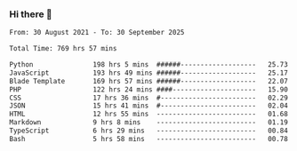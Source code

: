 ### Hi there 👋

<!--
**dominoto/dominoto** is a ✨ _special_ ✨ repository because its `README.md` (this file) appears on your GitHub profile.

Here are some ideas to get you started:

- 🔭 I’m currently working on ...
- 🌱 I’m currently learning ...
- 👯 I’m looking to collaborate on ...
- 🤔 I’m looking for help with ...
- 💬 Ask me about ...
- 📫 How to reach me: ...
- 😄 Pronouns: ...
- ⚡ Fun fact: ...
-->
<!--START_SECTION:waka-->

```txt
From: 30 August 2021 - To: 30 September 2025

Total Time: 769 hrs 57 mins

Python               198 hrs 5 mins  ######-------------------   25.73 %
JavaScript           193 hrs 49 mins ######-------------------   25.17 %
Blade Template       169 hrs 57 mins ######-------------------   22.07 %
PHP                  122 hrs 24 mins ####---------------------   15.90 %
CSS                  17 hrs 36 mins  #------------------------   02.29 %
JSON                 15 hrs 41 mins  #------------------------   02.04 %
HTML                 12 hrs 55 mins  -------------------------   01.68 %
Markdown             9 hrs 8 mins    -------------------------   01.19 %
TypeScript           6 hrs 29 mins   -------------------------   00.84 %
Bash                 5 hrs 58 mins   -------------------------   00.78 %
```

<!--END_SECTION:waka-->
